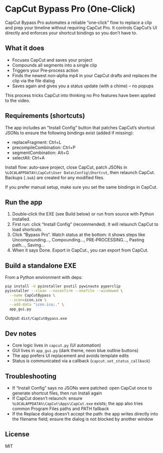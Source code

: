 # CapCut Bypass Pro (One‑Click)

CapCut Bypass Pro automates a reliable “one‑click” flow to replace a clip and prep your timeline without requiring CapCut Pro. It controls CapCut’s UI directly and enforces your shortcut bindings so you don’t have to.

## What it does

- Focuses CapCut and saves your project
- Compounds all segments into a single clip
- Triggers your Pre‑process action
- Finds the newest non‑alpha mp4 in your CapCut drafts and replaces the clip via the file dialog
- Saves again and gives you a status update (with a chime) – no popups

This process tricks CapCut into thinking no Pro features have been applied to the video.

## Requirements (shortcuts)

The app includes an “Install Config” button that patches CapCut’s shortcut JSONs to ensure the following bindings exist (added if missing):

- replaceFragment: Ctrl+L
- precompileCombination: Ctrl+P
- segmentCombination: Alt+G
- selectAll: Ctrl+A

Install flow: auto‑save project, close CapCut, patch JSONs in `%LOCALAPPDATA%\CapCut\User Data\Config\Shortcut`, then relaunch CapCut. Backups (`.bak`) are created for any modified files.

If you prefer manual setup, make sure you set the same bindings in CapCut.

## Run the app

1) Double‑click the EXE (see Build below) or run from source with Python installed.
2) First run: click “Install Config” (recommended). It will relaunch CapCut to load shortcuts.
3) Click “Bypass Pro”. Watch status at the bottom: it shows steps like Uncompounding…, Compounding…, PRE‑PROCESSING…, Pasting path…, Saving…
4) When it says Done. Export in CapCut., you can export from CapCut.

## Build a standalone EXE

From a Python environment with deps:

```bash
pip install -U pyinstaller psutil pywinauto pyperclip
pyinstaller --clean --noconfirm --onefile --windowed \
  --name CapCutBypass \
  --icon=icon.ico \
  --add-data "icon.ico;." \
  app_gui.py
```

Output: `dist/CapCutBypass.exe`

## Dev notes

- Core logic lives in `capcut.py` (UI automation)
- GUI lives in `app_gui.py` (dark theme, neon blue outline buttons)
- The app prefers UI replacement and avoids template edits
- Status is communicated via a callback (`capcut.set_status_callback`)

## Troubleshooting

- If “Install Config” says no JSONs were patched: open CapCut once to generate shortcut files, then run Install again
- If CapCut doesn’t relaunch: ensure `%LOCALAPPDATA%\CapCut\Apps\CapCut.exe` exists; the app also tries common Program Files paths and PATH fallback
- If the Replace dialog doesn’t accept the path: the app writes directly into the filename field; ensure the dialog is not blocked by another window

## License

MIT


